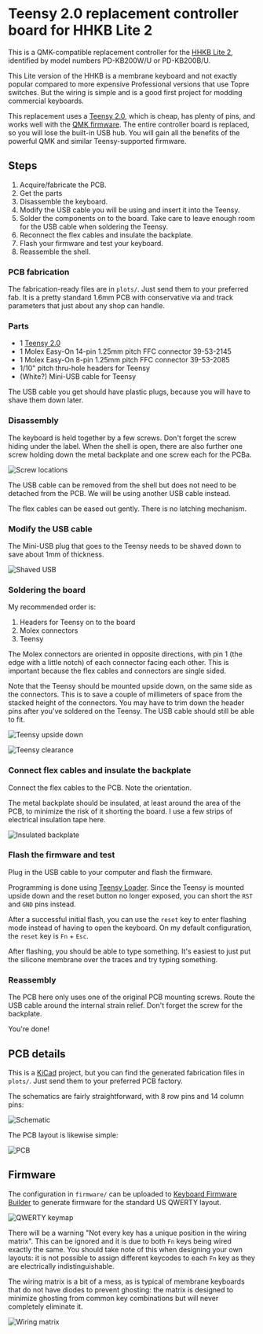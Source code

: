 # Teensy 2.0 replacement controller board for HHKB Lite 2

This is a QMK-compatible replacement controller for the [HHKB Lite
2](https://deskthority.net/wiki/HHKB_Lite), identified by model
numbers PD-KB200W/U or PD-KB200B/U.

This Lite version of the HHKB is a membrane keyboard and not exactly
popular compared to more expensive Professional versions that use
Topre switches. But the wiring is simple and is a good first project
for modding commercial keyboards.

This replacement uses a [Teensy
2.0](https://www.pjrc.com/store/teensy.html), which is cheap, has
plenty of pins, and works well with the [QMK
firmware](https://qmk.fm/). The entire controller board is replaced,
so you will lose the built-in USB hub. You will gain all the benefits
of the powerful QMK and similar Teensy-supported firmware.

## Steps

1. Acquire/fabricate the PCB.
2. Get the parts
3. Disassemble the keyboard.
4. Modify the USB cable you will be using and insert it into the Teensy.
5. Solder the components on to the board. Take care to leave enough
   room for the USB cable when soldering the Teensy.
6. Reconnect the flex cables and insulate the backplate.
7. Flash your firmware and test your keyboard.
8. Reassemble the shell.

### PCB fabrication

The fabrication-ready files are in `plots/`. Just send them to your
preferred fab. It is a pretty standard 1.6mm PCB with conservative via
and track parameters that just about any shop can handle.

### Parts

* 1 [Teensy 2.0](https://www.pjrc.com/store/teensy.html)
* 1 Molex Easy-On 14-pin 1.25mm pitch FFC connector 39-53-2145
* 1 Molex Easy-On 8-pin 1.25mm pitch FFC connector 39-53-2085
* 1/10" pitch thru-hole headers for Teensy
* (White?) Mini-USB cable for Teensy

The USB cable you get should have plastic plugs, because you will have
to shave them down later.

### Disassembly

The keyboard is held together by a few screws. Don't forget the screw
hiding under the label. When the shell is open, there are also further
one screw holding down the metal backplate and one screw each for
the PCBa.

![Screw locations](images/screws.jpg)

The USB cable can be removed from the shell but does not need to be
detached from the PCB. We will be using another USB cable instead.

The flex cables can be eased out gently. There is no latching
mechanism.

### Modify the USB cable

The Mini-USB plug that goes to the Teensy needs to be shaved down to
save about 1mm of thickness.

![Shaved USB](images/shaved_usb.jpg)

### Soldering the board

My recommended order is:
1. Headers for Teensy on to the board
2. Molex connectors
3. Teensy

The Molex connectors are oriented in opposite directions, with pin 1
(the edge with a little notch) of each connector facing each
other. This is important because the flex cables and connectors are
single sided.

Note that the Teensy should be mounted upside down, on the same side
as the connectors. This is to save a couple of millimeters of space
from the stacked height of the connectors. You may have to trim down
the header pins after you've soldered on the Teensy. The USB cable
should still be able to fit.

![Teensy upside down](images/teensy_mounting.jpg)

![Teensy clearance](images/teensy_clearance.jpg)

### Connect flex cables and insulate the backplate

Connect the flex cables to the PCB. Note the orientation.

The metal backplate should be insulated, at least around the area of
the PCB, to minimize the risk of it shorting the board. I use a few
strips of electrical insulation tape here.

![Insulated backplate](images/insulation.jpg)

### Flash the firmware and test

Plug in the USB cable to your computer and flash the firmware.

Programming is done using [Teensy
Loader](https://www.pjrc.com/teensy/loader.html). Since the Teensy is
mounted upside down and the reset button no longer exposed, you can
short the `RST` and `GND` pins instead.

After a successful initial flash, you can use the `reset` key to enter
flashing mode instead of having to open the keyboard. On my default
configuration, the `reset` key is `Fn` + `Esc`.

After flashing, you should be able to type something. It's easiest to
just put the silicone membrane over the traces and try typing
something.

### Reassembly

The PCB here only uses one of the original PCB mounting screws. Route
the USB cable around the internal strain relief. Don't forget the
screw for the backplate.

You're done!

## PCB details

This is a [KiCad](https://kicad-pcb.org/) project, but you can find
the generated fabrication files in `plots/`. Just send them to your
preferred PCB factory.

The schematics are fairly straightforward, with 8 row pins and 14
column pins:

![Schematic](images/schematic.png)

The PCB layout is likewise simple:

![PCB](images/pcb.png)


## Firmware

The configuration in `firmware/` can be uploaded to [Keyboard Firmware
Builder](https://kbfirmware.com/) to generate firmware for the
standard US QWERTY layout.

![QWERTY keymap](images/keymap.png)

There will be a warning "Not every key has a unique position in the
wiring matrix". This can be ignored and it is due to both `Fn` keys
being wired exactly the same. You should take note of this when
designing your own layouts: it is not possible to assign different
keycodes to each `Fn` key as they are electrically indistinguishable.

The wiring matrix is a bit of a mess, as is typical of membrane
keyboards that do not have diodes to prevent ghosting: the matrix is
designed to minimize ghosting from common key combinations but will
never completely eliminate it.

![Wiring matrix](images/wiring.png)
